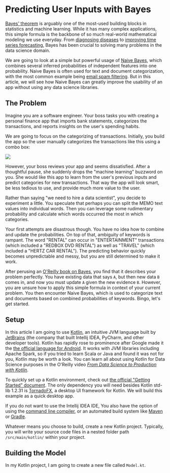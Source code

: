 # Predicting User Inputs with Bayes

[Bayes' theorem](https://en.wikipedia.org/wiki/Bayes%27_theorem) is arguably one of the most-used building blocks in statistics and machine learning. While it has many complex applications, this simple formula is the backbone of so much real-world mathematical modeling we use everyday. From [diagnosing diseases](https://brilliant.org/wiki/bayesian-theory-in-science-and-math/#biomedical-test-results) to [improving time series forecasting](https://multithreaded.stitchfix.com/blog/2016/04/21/forget-arima/), Bayes has been crucial to solving many problems in the data science domain.

We are going to look at a simple but powerful usage of [Naive Bayes](https://en.wikipedia.org/wiki/Naive_Bayes_classifier), which combines several inferred probabilities of independent features into one probability. Naive Bayes is often used for text and document categorization, with the most common example being [email spam filtering](https://en.wikipedia.org/wiki/Naive_Bayes_spam_filtering). But in this article, we will see how Naive Bayes can greatly improve the usability of an app without using any data science libraries.

## The Problem

Imagine you are a software engineer. Your boss tasks you with creating a personal finance app that imports bank statements, categorizes the transactions, and reports insights on the user's spending habits.

We are going to focus on the categorizing of transactions. Initially, you build the app so the user manually categorizes the transactions like this using a combo box:

![](https://i.imgur.com/VOWWP6o.png)

However, your boss reviews your app and seems dissatisfied. After a thoughtful pause, she suddenly drops the "machine learning" buzzword on you. She would like this app to learn from the user's previous inputs and predict categories for new transactions. That way the app will look smart, be less tedious to use, and provide much more value to the user.

Rather than saying "we need to hire a data scientist", you decide to experiment a little. You speculate that perhaps you can split the MEMO text values into individual words. Then you can leverage some rudimentary probability and calculate which words occurred the most in which categories.

Your first attempts are disastrous though. You have no idea how to combine and update the probabilities. On top of that, ambiguity of keywords is rampant. The word "RENTAL" can occur in "ENTERTAINMENT" transactions (which included a "REDBOX DVD RENTAL") as well as "TRAVEL" (which included a "HERTZ CAR RENTAL"). The predicting behavior quickly becomes unpredictable and messy, but you are still determined to make it work.

After perusing an [O'Reilly book on Bayes](https://www.safaribooksonline.com/library/view/think-bayes/9781491945407/), you find that it describes your problem perfectly. You have existing data that says `A`, but then new data `B` comes in, and now you must update `A` given the new evidence `B`. However, you are unsure how to apply this simple formula in context of your current problem. You then encounter Naive Bayes, which is used to categorize text and documents based on combined probabilities of keywords. Bingo, let's get started. 

## Setup

In this article I am going to use [Kotlin](https://kotlinlang.org/), an intuitive JVM language built by [JetBrains](https://www.jetbrains.com/) (the company that built Intellij IDEA, PyCharm, and other developer tools). Kotlin has rapidly rose to prominence after Google made it the [the official language for Android](https://kotlinlang.org/docs/reference/android-overview.html). It works with JVM libraries including Apache Spark, so if you tried to learn Scala or Java and found it was not for you, Kotlin may be worth a look. You can learn all about using Kotlin for Data Science purposes in the O'Reilly video [_From Data Science to Production with Kotlin_](https://www.safaribooksonline.com/library/view/from-data-science/9781491998205/). 

To quickly set up a Kotlin environment, check out [the official "Getting Started" document](https://kotlinlang.org/docs/tutorials/getting-started.html). The only dependency you will need besides Kotlin std-lib 1.2.31 is [TornadoFX](https://tornadofx.io/), a desktop UI framework for Kotlin. We will build this example as a quick desktop app. 

If you do not want to use the Intellij IDEA IDE, You also have the option of using the [command line compiler](https://kotlinlang.org/docs/tutorials/command-line.html), or an automated build system like [Maven](https://kotlinlang.org/docs/reference/using-maven.html) or [Gradle](https://kotlinlang.org/docs/reference/using-gradle.html).

Whatever means you choose to build, create a new Kotlin project. Typically, you will write your source code files in a nested folder path `/src/main/kotlin/` within your project. 

## Building the Model 

In my Kotlin project, I am going to create a new file called `Model.kt`. 
